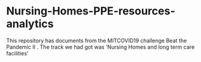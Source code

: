 # Nursing-Homes-PPE-resources-analytics
This repository has documents from the MITCOVID19 challenge Beat the Pandemic II . The track we had got was 'Nursing Homes and long term care facilities'
